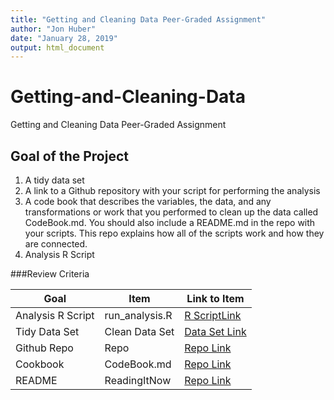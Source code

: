 ```yaml
---
title: "Getting and Cleaning Data Peer-Graded Assignment"
author: "Jon Huber"
date: "January 28, 2019"
output: html_document
---
```

# Getting-and-Cleaning-Data
Getting and Cleaning Data Peer-Graded Assignment

## Goal of the Project
1. A tidy data set
2. A link to a Github repository with your script for performing the analysis
3. A code book that describes the variables, the data, and any transformations or work that you performed to clean up the data called CodeBook.md. You should also include a README.md in the repo with your scripts. This repo explains how all of the scripts work and how they are connected.
4. Analysis R Script


###Review Criteria

Goal | Item | Link to Item
--- | --- | ---
Analysis R Script |  run_analysis.R |  [R ScriptLink](https://github.com/jlalhuber/Getting-and-Cleaning-Data/blob/master/run_analysis.R "run_analysis.R")
Tidy Data Set |  Clean Data Set |  [Data Set Link](https://github.com/jlalhuber/Getting-and-Cleaning-Data/blob/master/tidyData.txt "tidyData.txt")
Github Repo | Repo |  [Repo Link](https://github.com/jlalhuber/Getting-and-Cleaning-Data "Click to go to Repo")
Cookbook | CodeBook.md |  [Repo Link](https://github.com/jlalhuber/Getting-and-Cleaning-Data/blob/master/CodeBook.md "CodeBook.md")
README | ReadingItNow |  [Repo Link](https://github.com/jlalhuber/Getting-and-Cleaning-Data/blob/master/ReadMe.md "README.md")